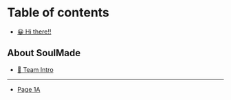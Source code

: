 # Table of contents

* [😀 Hi there!!](README.md)

## About SoulMade

* [🙆 Team Intro](about-soulmade/team-intro.md)

***

* [Page 1A](page-1.md)
